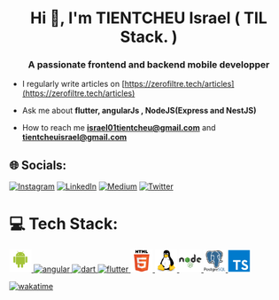 <h1 align="center">Hi 👋, I'm TIENTCHEU Israel ( TIL Stack. )</h1>
<h3 align="center">A passionate frontend and backend mobile developper</h3>

- I regularly write articles on [https://zerofiltre.tech/articles](https://zerofiltre.tech/articles)

- Ask me about **flutter, angularJs , NodeJS(Express and NestJS)**

- How to reach me **israel01tientcheu@gmail.com** and **tientcheuisrael@gmail.com**


## 🌐 Socials:
[![Instagram](https://img.shields.io/badge/Instagram-%23E4405F.svg?logo=Instagram&logoColor=white)](https://instagram.com/til_stack) [![LinkedIn](https://img.shields.io/badge/LinkedIn-%230077B5.svg?logo=linkedin&logoColor=white)](www.linkedin.com/in/israel-tientcheu-12278b298) [![Medium](https://img.shields.io/badge/Medium-12100E?logo=medium&logoColor=white)](https://medium.com/@israel01tientcheu) [![Twitter](https://img.shields.io/badge/Twitter-%231DA1F2.svg?logo=Twitter&logoColor=white)](https://twitter.com/leicanor_) 

# 💻 Tech Stack:
<p align="left"> <a href="https://developer.android.com" target="_blank" rel="noreferrer"> <img src="https://raw.githubusercontent.com/devicons/devicon/master/icons/android/android-original-wordmark.svg" alt="android" width="40" height="40"/> </a> <a href="https://angular.io" target="_blank" rel="noreferrer"> <img src="https://angular.io/assets/images/logos/angular/angular.svg" alt="angular" width="40" height="40"/> </a> <a href="https://dart.dev" target="_blank" rel="noreferrer"> <img src="https://www.vectorlogo.zone/logos/dartlang/dartlang-icon.svg" alt="dart" width="40" height="40"/> </a>  </a> <a href="https://flutter.dev" target="_blank" rel="noreferrer"> <img src="https://www.vectorlogo.zone/logos/flutterio/flutterio-icon.svg" alt="flutter" width="40" height="40"/> </a> <a href="https://www.w3.org/html/" target="_blank" rel="noreferrer"> <img src="https://raw.githubusercontent.com/devicons/devicon/master/icons/html5/html5-original-wordmark.svg" alt="html5" width="40" height="40"/> </a> <a href="https://www.linux.org/" target="_blank" rel="noreferrer"> <img src="https://raw.githubusercontent.com/devicons/devicon/master/icons/linux/linux-original.svg" alt="linux" width="40" height="40"/> </a> <a href="https://nodejs.org" target="_blank" rel="noreferrer"> <img src="https://raw.githubusercontent.com/devicons/devicon/master/icons/nodejs/nodejs-original-wordmark.svg" alt="nodejs" width="40" height="40"/> </a>  <a href="https://www.postgresql.org" target="_blank" rel="noreferrer"> <img src="https://raw.githubusercontent.com/devicons/devicon/master/icons/postgresql/postgresql-original-wordmark.svg" alt="postgresql" width="40" height="40"/> </a> <a href="https://www.typescriptlang.org/" target="_blank" rel="noreferrer"> <img src="https://raw.githubusercontent.com/devicons/devicon/master/icons/typescript/typescript-original.svg" alt="typescript" width="40" height="40"/> </a> </p>

[![wakatime](https://wakatime.com/badge/user/9c3fecf7-74a1-43b4-9ebe-2ceb9bc27297.svg)](https://wakatime.com/@9c3fecf7-74a1-43b4-9ebe-2ceb9bc27297)



